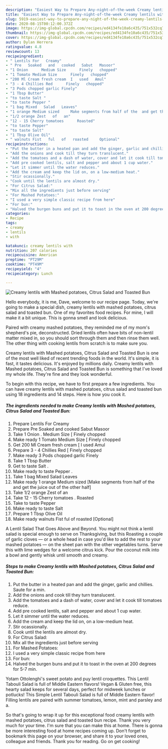 ```yaml
---
description: "Easiest Way to Prepare Any-night-of-the-week Creamy lentils with Mashed potatoes, Citrus Salad and Toasted Bun"
title: "Easiest Way to Prepare Any-night-of-the-week Creamy lentils with Mashed potatoes, Citrus Salad and Toasted Bun"
slug: 5919-easiest-way-to-prepare-any-night-of-the-week-creamy-lentils-with-mashed-potatoes-citrus-salad-and-toasted-bun
date: 2020-08-15T00:12:00.372Z
image: https://img-global.cpcdn.com/recipes/ed4134fe10a6c435/751x532cq70/creamy-lentils-with-mashed-potatoes-citrus-salad-and-toasted-bun-recipe-main-photo.jpg
thumbnail: https://img-global.cpcdn.com/recipes/ed4134fe10a6c435/751x532cq70/creamy-lentils-with-mashed-potatoes-citrus-salad-and-toasted-bun-recipe-main-photo.jpg
cover: https://img-global.cpcdn.com/recipes/ed4134fe10a6c435/751x532cq70/creamy-lentils-with-mashed-potatoes-citrus-salad-and-toasted-bun-recipe-main-photo.jpg
author: Dylan Herrera
ratingvalue: 4.8
reviewcount: 13
recipeingredient:
- " Lentils For   Creamy"
- " Pre   Soaked   and   cooked   Sabut   Masoor"
- "1 Onion      Medium Size      Finely   chopped"
- "1 Tomato Medium Size      Finely   chopped"
- "200 Ml Cream fresh cream  I   used   Amul"
- "3 - 4 Chillies Red      Finely   chopped"
- "3 Pods chopped garlic Finely"
- "1 Tbsp Butter"
- "to taste Salt "
- "to taste Pepper "
- "1 bag Mixed   Salad   Leaves"
- "1 orange Medium sized     Make segments from half of the  and get the juice out of the other half"
- "1/2 orange Zest   of   an"
- "12 - 15 Cherry tomatoes      Roasted"
- "to taste Pepper"
- "to taste Salt"
- "1 Tbsp Olive Oil"
- " walnuts Fist   ful   of   roasted     Optional"
recipeinstructions:
- "Put the butter in a heated pan and add the ginger, garlic and chillies. Saute for a min."
- "Add the onions and cook till they turn translucent."
- "Add the tomatoes and a dash of water, cover and let it cook till tomatoes reduce."
- "Add pre cooked lentils, salt and pepper and about 1 cup water."
- "Let it simmer until the water reduces."
- "Add the cream and keep the lid on, on a low-medium heat."
- "Stir ocassionally."
- "Cook until the lentils are almost dry."
- "For Citrus Salad:"
- "Mix all the ingredients just before serving"
- "For Mashed Potatoes:"
- "I used a very simple classic recipe from here"
- "For bun:"
- "Halved the burgen buns and put it to toast in the oven at 200 degrees for 5-7 min."
categories:
- Recipe
tags:
- creamy
- lentils
- with

katakunci: creamy lentils with 
nutrition: 207 calories
recipecuisine: American
preptime: "PT29M"
cooktime: "PT49M"
recipeyield: "4"
recipecategory: Lunch

---
```



![Creamy lentils with Mashed potatoes, Citrus Salad and Toasted Bun](https://img-global.cpcdn.com/recipes/ed4134fe10a6c435/751x532cq70/creamy-lentils-with-mashed-potatoes-citrus-salad-and-toasted-bun-recipe-main-photo.jpg)

Hello everybody, it is me, Dave, welcome to our recipe page. Today, we're going to make a special dish, creamy lentils with mashed potatoes, citrus salad and toasted bun. One of my favorites food recipes. For mine, I will make it a bit unique. This is gonna smell and look delicious.

Paired with creamy mashed potatoes, they reminded me of my mom&#39;s shepherd&#39;s pie, deconstructed. Dried lentils often have bits of non-lentil matter mixed in, so you should sort through them and then rinse them well. The other thing with cooking lentils from scratch is to make sure you.

Creamy lentils with Mashed potatoes, Citrus Salad and Toasted Bun is one of the most well liked of recent trending foods in the world. It's simple, it is fast, it tastes delicious. It's enjoyed by millions daily. Creamy lentils with Mashed potatoes, Citrus Salad and Toasted Bun is something that I've loved my whole life. They're fine and they look wonderful.


To begin with this recipe, we have to first prepare a few ingredients. You can have creamy lentils with mashed potatoes, citrus salad and toasted bun using 18 ingredients and 14 steps. Here is how you cook it.

<!--inarticleads1-->

##### The ingredients needed to make Creamy lentils with Mashed potatoes, Citrus Salad and Toasted Bun:

1. Prepare  Lentils For   Creamy
1. Prepare  Pre   Soaked   and   cooked   Sabut   Masoor
1. Take 1 Onion .     Medium Size     [ Finely   chopped
1. Make ready 1 Tomato Medium Size     [ Finely   chopped
1. Get 200 Ml Cream fresh cream [ I   used   Amul
1. Prepare 3 - 4 Chillies Red     [ Finely   chopped
1. Make ready 3 Pods chopped garlic Finely
1. Take 1 Tbsp Butter
1. Get to taste Salt .
1. Make ready to taste Pepper .
1. Take 1 bag Mixed   Salad   Leaves
1. Make ready 1 orange Medium sized     [Make segments from half of the  and get the juice out of the other half]
1. Take 1/2 orange Zest   of   an
1. Take 12 - 15 Cherry tomatoes .     Roasted
1. Take to taste Pepper
1. Make ready to taste Salt
1. Prepare 1 Tbsp Olive Oil
1. Make ready  walnuts Fist   ful   of   roasted     [Optional]


A Lentil Salad That Goes Above and Beyond. You might not think a lentil salad is special enough to serve on Thanksgiving, but this Roasting a couple of garlic cloves — or a whole head in case you&#39;d like to add the rest to your mashed potatoes — on the sheet pan with the other vegetables turns. Serve this with lime wedges for a welcome citrus kick. Pour the coconut milk into a bowl and gently whisk until smooth and creamy. 

<!--inarticleads2-->

##### Steps to make Creamy lentils with Mashed potatoes, Citrus Salad and Toasted Bun:

1. Put the butter in a heated pan and add the ginger, garlic and chillies. Saute for a min.
1. Add the onions and cook till they turn translucent.
1. Add the tomatoes and a dash of water, cover and let it cook till tomatoes reduce.
1. Add pre cooked lentils, salt and pepper and about 1 cup water.
1. Let it simmer until the water reduces.
1. Add the cream and keep the lid on, on a low-medium heat.
1. Stir ocassionally.
1. Cook until the lentils are almost dry.
1. For Citrus Salad:
1. Mix all the ingredients just before serving
1. For Mashed Potatoes:
1. I used a very simple classic recipe from here
1. For bun:
1. Halved the burgen buns and put it to toast in the oven at 200 degrees for 5-7 min.


Yotam Ottolenghi&#39;s sweet potato and puy lentil croquettes. This Lentil Tabouli Salad is full of Middle Eastern flavors! Vegan &amp; Gluten free, this hearty salad keeps for several days, perfect for midweek lunches or potlucks! This Simple Lentil Tabouli Salad is full of Middle Eastern flavor! Filling lentils are paired with summer tomatoes, lemon, mint and parsley and a. 

So that's going to wrap it up for this exceptional food creamy lentils with mashed potatoes, citrus salad and toasted bun recipe. Thank you very much for your time. I'm sure that you can make this at home. There is gonna be more interesting food at home recipes coming up. Don't forget to bookmark this page on your browser, and share it to your loved ones, colleague and friends. Thank you for reading. Go on get cooking!
